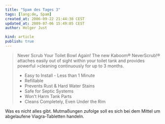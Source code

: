 ```yaml
---
title: "Spam des Tages 3"
tags: [lang:de, Spam]
created_at: 2006-09-22 21:44:38 CEST
updated_at: 2009-07-06 15:49:05 CEST
author: Holger Just

kind: article
publish: true
---
```


>Never Scrub Your Toilet Bowl Again!
>The new Kaboom® NeverScrub!® attaches easily out of sight within your toilet tank and provides powerful >cleaning continuously for up to 3 months.
>
> * Easy to Install - Less than 1 Minute
> * Refillable
> * Prevents Rust & Hard Water Stains
> * Safe for Septic Systems
> * Won't Harm Tank Parts
> * Cleans Completely, Even Under the Rim

Was es nicht alles gibt. Mutmaßungen zufolge soll es sich bei dem Mittel um abgelaufene Viagra-Tabletten handeln.